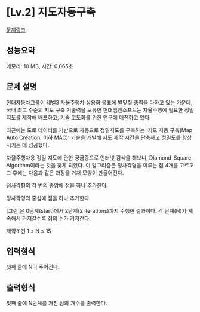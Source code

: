 # [Lv.2] 지도자동구축

[문제링크](https://softeer.ai/practice/6280)

## 성능요약
메모리: 10 MB, 시간: 0.065초

## 문제 설명
현대자동차그룹이 레벨3 자율주행차 상용화 목표에 발맞춰 총력을 다하고 있는 가운데, 국내 최고 수준의 지도 구축 기술력을 보유한 현대엠엔소프트는 자율주행에 필요한 정밀지도를 제작해 배포하고, 기술 고도화를 위한 연구에 매진하고 있다.

최근에는 도로 데이터를 기반으로 자동으로 정밀지도를 구축하는 ‘지도 자동 구축(Map Auto Creation, 이하 MAC)’ 기술을 개발해 지도 제작 시간을 단축하고 정밀도를 향상시키는 데 성공했다.



자율주행차용 정밀 지도에 관한 궁금증으로 인터넷 검색을 해보니, Diamond-Square-Algorithm이라는 것을 찾게 되었다. 이 알고리즘은 정사각형을 이루는 점 4개를 고르고 그 후에는 다음과 같은 과정을 거쳐 모양이 만들어진다.



정사각형의 각 변의 중앙에 점을 하나 추가한다.



정사각형의 중심에 점을 하나 추가한다.







[그림]은 0단계(start)에서 2단계(2 iterations)까지 수행한 결과이다. 각 단계(N)가 계속해서 커져갈수록 점의 수가 커져간다.

제약조건
1 ≤ N ≤ 15

## 입력형식
첫째 줄에 N이 주어진다.

## 출력형식
첫째 줄에 N단계를 거친 점의 개수를 출력한다.